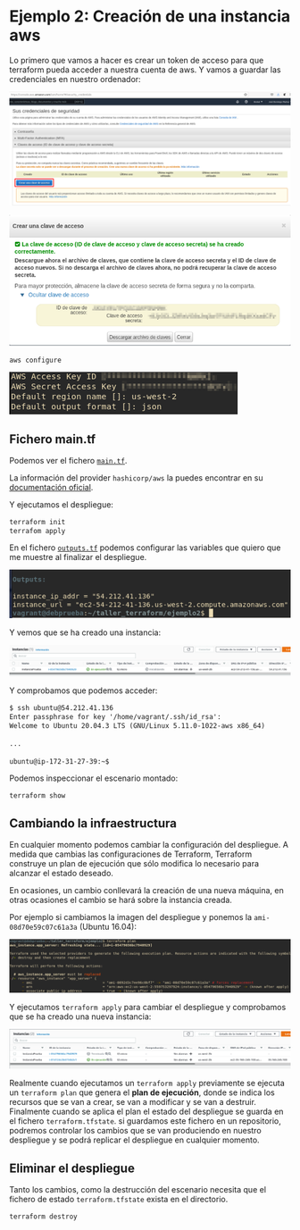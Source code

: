 # Ejemplo 2: Creación de una instancia aws

Lo primero que vamos a hacer es crear un token de acceso para que terraform pueda acceder a nuestra cuenta de aws. Y vamos a guardar las credenciales en nuestro ordenador:

![img](img/aws1.png)

![img](img/aws2.png)

```
aws configure
```

![img](img/aws3.png)

## Fichero main.tf

Podemos ver el fichero [`main.tf`](https://github.com/josedom24/taller_terraform/blob/main/ejemplo2/main.tf).

La información del provider `hashicorp/aws` la puedes encontrar en su [documentación oficial](https://registry.terraform.io/providers/hashicorp/aws/latest/docs).

Y ejecutamos el despliegue:

```
terraform init
terrafom apply
```

En el fichero [`outputs.tf`](https://github.com/josedom24/taller_terraform/blob/main/ejemplo2/outputs.tf) podemos configurar las variables que quiero que me muestre al finalizar el despliegue.

![img](img/terra1.png)

Y vemos que se ha creado una instancia:

![img](img/terra2.png)

Y comprobamos que podemos acceder:

```
$ ssh ubuntu@54.212.41.136
Enter passphrase for key '/home/vagrant/.ssh/id_rsa': 
Welcome to Ubuntu 20.04.3 LTS (GNU/Linux 5.11.0-1022-aws x86_64)

...

ubuntu@ip-172-31-27-39:~$ 
```

Podemos inspeccionar el escenario montado:

```
terraform show
```

## Cambiando la infraestructura

En cualquier momento podemos cambiar la configuración del despliegue. A medida que cambias las configuraciones de Terraform, Terraform construye un plan de ejecución que sólo modifica lo necesario para alcanzar el estado deseado.

En ocasiones, un cambio conllevará la creación de una nueva máquina, en otras ocasiones el cambio se hará sobre la instancia creada.

Por ejemplo si cambiamos la imagen del despliegue y ponemos la `ami-08d70e59c07c61a3a` (Ubuntu 16.04):

![img](img/terra3.png)

Y ejecutamos `terraform apply` para cambiar el despliegue y comprobamos que se ha creado una nueva instancia:

![img](img/terra4.png)

Realmente cuando ejecutamos un `terraform apply` previamente se ejecuta un `terraform plan` que genera el **plan de ejecución**, donde se indica los recursos que se van a crear, se van a modificar y se van a destruir. Finalmente cuando se aplica el plan el estado del despliegue se guarda en el fichero `terraform.tfstate`. si guardamos este fichero en un repositorio, podremos controlar los cambios que se van produciendo en nuestro despliegue y se podrá replicar el despliegue en cualquier momento.


## Eliminar el despliegue

Tanto los cambios, como la destrucción del escenario necesita que el fichero de estado `terraform.tfstate` exista en el directorio.

```
terraform destroy
```

